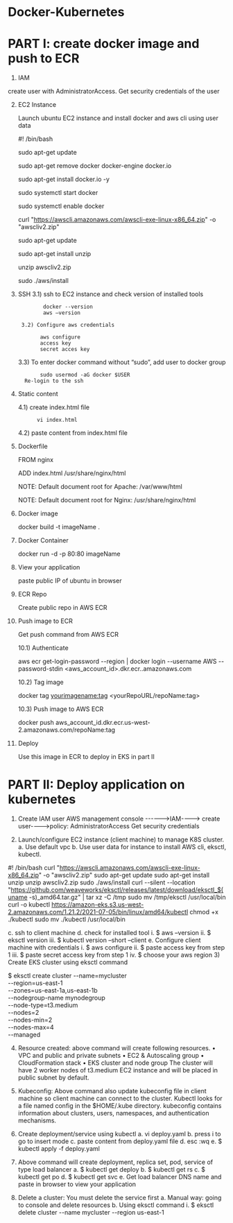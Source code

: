 # Docker-Kubernetes
# PART I: create docker image and push to ECR

1) IAM

create user with AdministratorAccess. Get security credentials of the user

2) EC2 Instance

   Launch ubuntu EC2 instance and install docker and aws cli using user data
	
	#! /bin/bash
	
	sudo apt-get update
	
	sudo apt-get remove docker docker-engine docker.io
	
	sudo apt-get install docker.io -y
	
	sudo systemctl start docker
	
	sudo systemctl enable docker
	
	curl "https://awscli.amazonaws.com/awscli-exe-linux-x86_64.zip" -o "awscliv2.zip"
	
	sudo apt-get update
	
	sudo apt-get install unzip
	
	unzip awscliv2.zip
	
	sudo ./aws/install
  
3) SSH
    	3.1) ssh to EC2 instance and check version of installed tools
    	
	           docker --version
	           aws –version
            
    	3.2) Configure aws credentials
    	
	          aws configure
	          access key
	          secret acces key
  
	3.3) To enter docker command without “sudo”, add user to docker group
	
	          sudo usermod -aG docker $USER
	     Re-login to the ssh
  
4) Static content

      4.1) create index.html file
      
	         vi index.html
		    
      4.2) paste content from index.html file
      
5) Dockerfile

	FROM nginx
	
	ADD index.html /usr/share/nginx/html

   NOTE: Default document root for Apache: /var/www/html

   NOTE: Default document root for Nginx: /usr/share/nginx/html

6) Docker image

     docker build -t imageName . 

7) Docker Container

    docker run -d -p 80:80 imageName

8) View your application

     paste public IP of ubuntu in browser
      
9) ECR Repo

   Create public repo in AWS ECR

10) Push image to ECR

	Get push command from AWS ECR
	
	10.1) Authenticate

	aws ecr get-login-password --region <yourRegion> | docker login --username AWS --password-stdin <aws_account_id>.dkr.ecr.<yourRegion>.amazonaws.com
	
	10.2) Tag image
	
	docker tag <yourimagename:tag> <yourRepoURL/repoName:tag>
	
	10.3) Push image to AWS ECR
	
	docker push aws_account_id.dkr.ecr.us-west-2.amazonaws.com/repoName:tag

11) Deploy
	
    Use this image in ECR to deploy in EKS in part II 
	
# PART II: Deploy application on kubernetes

1)	Create IAM user 
AWS management console ------>IAM----> create user---->policy: AdministratorAccess
Get security credentials

2)	Launch/configure EC2 instance (client machine) to manage K8S cluster.
a.	Use default vpc
b.	Use user data for instance to install AWS cli, eksctl, kubectl.

#! /bin/bash
curl "https://awscli.amazonaws.com/awscli-exe-linux-x86_64.zip" -o "awscliv2.zip"
sudo apt-get update
sudo apt-get install unzip
unzip awscliv2.zip
sudo ./aws/install
curl --silent --location "https://github.com/weaveworks/eksctl/releases/latest/download/eksctl_$(uname -s)_amd64.tar.gz" | tar xz -C /tmp
sudo mv /tmp/eksctl /usr/local/bin
curl -o kubectl https://amazon-eks.s3.us-west-2.amazonaws.com/1.21.2/2021-07-05/bin/linux/amd64/kubectl
chmod +x ./kubectl
sudo mv ./kubectl /usr/local/bin

c.	ssh to client machine 
d.	check for installed tool
i.	$ aws –version
ii.	$ eksctl version
iii.	$ kubectl version –short –client
e.	Configure client machine with credentials
i.	$ aws configure
ii.	$ paste access key from step 1
iii.	$ paste secret access key from step 1
iv.	$ choose your aws region
3)	Create EKS cluster using eksctl command

$ eksctl create cluster --name=mycluster \
               	--region=us-east-1 \
                         	--zones=us-east-1a,us-east-1b \
                      	--nodegroup-name mynodegroup \
                      	--node-type=t3.medium \
                      	--nodes=2 \
                      	--nodes-min=2 \
                      	--nodes-max=4 \
                      	--managed

4)	Resource created: above command will create following resources.
•	VPC and public and private subnets
•	EC2 & Autoscaling group
•	CloudFormation stack
•	EKS cluster and node group
The cluster will have 2 worker nodes of t3.medium EC2 instance and will be placed in public subnet by default.
5)	Kubeconfig: Above command also update kubeconfig file in client machine so client machine can connect to the cluster. Kubectl looks for a file named config in the $HOME/.kube directory. kubeconfig contains information about clusters, users, namespaces, and authentication mechanisms.
 
6)	Create deployment/service using kubectl
a.	vi deploy.yaml
b.	press i to go to insert mode
c.	paste content from deploy.yaml file
d.	esc :wq
e.	$ kubectl apply -f deploy.yaml
7)	Above command will create deployment, replica set, pod, service of type load balancer
a.	$ kubectl get deploy
b.	$ kubectl get rs
c.	$ kubectl get po
d.	$ kubectl get svc
e.	Get load balancer DNS name and paste in browser to view your application
8)	Delete a cluster: You must delete the service first
a.	Manual way: going to console and delete resources
b.	Using eksctl command
i.	$ eksctl delete cluster --name mycluster --region us-east-1

